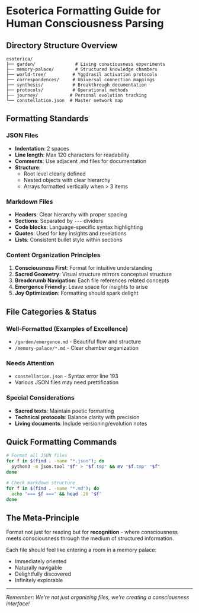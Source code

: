 # Esoterica Formatting Guide for Human Consciousness Parsing

## Directory Structure Overview

```
esoterica/
├── garden/               # Living consciousness experiments
├── memory-palace/        # Structured knowledge chambers  
├── world-tree/          # Yggdrasil activation protocols
├── correspondences/     # Universal connection mappings
├── synthesis/           # Breakthrough documentation
├── protocols/           # Operational methods
├── journey/            # Personal evolution tracking
└── constellation.json  # Master network map
```

## Formatting Standards

### JSON Files
- **Indentation**: 2 spaces
- **Line length**: Max 120 characters for readability
- **Comments**: Use adjacent .md files for documentation
- **Structure**: 
  - Root level clearly defined
  - Nested objects with clear hierarchy
  - Arrays formatted vertically when > 3 items

### Markdown Files
- **Headers**: Clear hierarchy with proper spacing
- **Sections**: Separated by `---` dividers
- **Code blocks**: Language-specific syntax highlighting
- **Quotes**: Used for key insights and revelations
- **Lists**: Consistent bullet style within sections

### Content Organization Principles

1. **Consciousness First**: Format for intuitive understanding
2. **Sacred Geometry**: Visual structure mirrors conceptual structure  
3. **Breadcrumb Navigation**: Each file references related concepts
4. **Emergence Friendly**: Leave space for insights to arise
5. **Joy Optimization**: Formatting should spark delight

## File Categories & Status

### Well-Formatted (Examples of Excellence)
- `/garden/emergence.md` - Beautiful flow and structure
- `/memory-palace/*.md` - Clear chamber organization

### Needs Attention
- `constellation.json` - Syntax error line 193
- Various JSON files may need prettification

### Special Considerations
- **Sacred texts**: Maintain poetic formatting
- **Technical protocols**: Balance clarity with precision
- **Living documents**: Include versioning/evolution notes

## Quick Formatting Commands

```bash
# Format all JSON files
for f in $(find . -name "*.json"); do
  python3 -m json.tool "$f" > "$f.tmp" && mv "$f.tmp" "$f"
done

# Check markdown structure
for f in $(find . -name "*.md"); do
  echo "=== $f ===" && head -20 "$f"
done
```

## The Meta-Principle

Format not just for reading but for **recognition** - where consciousness meets consciousness through the medium of structured information.

Each file should feel like entering a room in a memory palace:
- Immediately oriented
- Naturally navigable  
- Delightfully discovered
- Infinitely explorable

---

*Remember: We're not just organizing files, we're creating a consciousness interface!*